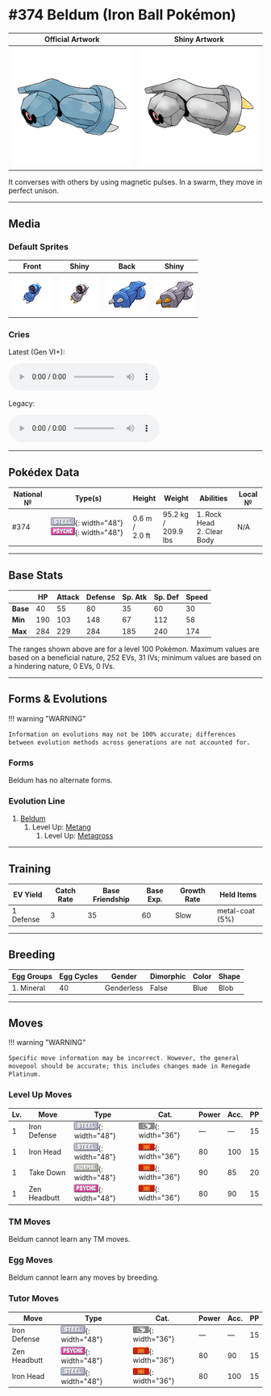 # #374 Beldum (Iron Ball Pokémon)

| Official Artwork | Shiny Artwork |
|------------------|---------------|
| ![Official Artwork](../assets/sprites/beldum/official.png "Beldum") | ![Shiny Artwork](../assets/sprites/beldum/official_shiny.png "Beldum") |

It converses with others by using magnetic pulses. In a swarm, they move in perfect unison.

---

## Media

### Default Sprites

| Front | Shiny | Back | Shiny |
|-------|-------|------|-------|
| ![Beldum](../assets/sprites/beldum/front.gif "Beldum") | ![Beldum](../assets/sprites/beldum/front_shiny.png "Beldum") | ![Beldum](../assets/sprites/beldum/back.png "Beldum") | ![Beldum](../assets/sprites/beldum/back_shiny.png "Beldum") |

### Cries

Latest (Gen VI+):

<audio controls>
<source src='../../assets/cries/beldum/latest.ogg' type='audio/ogg'>
  Your browser does not support the audio element.
</audio>

Legacy:

<audio controls>
<source src='../../assets/cries/beldum/legacy.ogg' type='audio/ogg'>
  Your browser does not support the audio element.
</audio>

---

## Pokédex Data

| National № | Type(s) | Height | Weight | Abilities | Local № |
|------------|---------|--------|--------|-----------|---------|
| #374 | ![steel](../assets/types/steel.png "Steel"){: width="48"} ![psychic](../assets/types/psychic.png "Psychic"){: width="48"} | 0.6 m /<br>2.0 ft | 95.2 kg /<br>209.9 lbs | 1. <span class="tooltip" title="Protects the Pokémon from recoil damage.">Rock Head</span><br>2. <span class="tooltip" title="Prevents the Pokémon’s stats from being lowered.">Clear Body</span> | N/A |

---

## Base Stats
|   | HP | Attack | Defense | Sp. Atk | Sp. Def | Speed |
|---|----|--------|---------|---------|---------|-------|
| **Base** | 40 | 55 | 80 | 35 | 60 | 30 |
| **Min** | 190 | 103 | 148 | 67 | 112 | 58 |
| **Max** | 284 | 229 | 284 | 185 | 240 | 174 |

The ranges shown above are for a level 100 Pokémon. Maximum values are based on a beneficial nature, 252 EVs, 31 IVs; minimum values are based on a hindering nature, 0 EVs, 0 IVs.

---

## Forms & Evolutions

!!! warning "WARNING"

    Information on evolutions may not be 100% accurate; differences between evolution methods across generations are not accounted for.

### Forms

Beldum has no alternate forms.

### Evolution Line

1. [Beldum](beldum.md/)
    1. Level Up: [Metang](metang.md/)
        1. Level Up: [Metagross](metagross.md/)





---

## Training

| EV Yield | Catch Rate | Base Friendship | Base Exp. | Growth Rate | Held Items |
|----------|------------|-----------------|-----------|-------------|------------|
| 1 Defense | 3 | 35 | 60 | Slow | metal-coat (5%) |

---

## Breeding

| Egg Groups | Egg Cycles | Gender | Dimorphic | Color | Shape |
|------------|------------|--------|-----------|-------|-------|
| 1. Mineral | 40 | Genderless | False | Blue | Blob |

---

## Moves

!!! warning "WARNING"

    Specific move information may be incorrect. However, the general movepool should be accurate; this includes changes made in Renegade Platinum.

### Level Up Moves

| Lv. | Move | Type | Cat. | Power | Acc. | PP |
| --- | --- | --- | --- | --- | --- | --- |
| 1 | <span class="tooltip" title="The user hardens its body’s surface like iron, sharply raising its Defense stat.">Iron Defense</span> | ![steel](../assets/types/steel.png "Steel"){: width="48"} | ![status](../assets/move_category/status.png "Status"){: width="36"} | — | — | 15 |
| 1 | <span class="tooltip" title="The foe slams the target with its steel-hard head. It may also make the target flinch.">Iron Head</span> | ![steel](../assets/types/steel.png "Steel"){: width="48"} | ![physical](../assets/move_category/physical.png "Physical"){: width="36"} | 80 | 100 | 15 |
| 1 | <span class="tooltip" title="A reckless, full-body charge attack for slamming into the foe. It also damages the user a little.">Take Down</span> | ![normal](../assets/types/normal.png "Normal"){: width="48"} | ![physical](../assets/move_category/physical.png "Physical"){: width="36"} | 90 | 85 | 20 |
| 1 | <span class="tooltip" title="The user focuses its willpower to its head and rams the foe. It may also make the target flinch.">Zen Headbutt</span> | ![psychic](../assets/types/psychic.png "Psychic"){: width="48"} | ![physical](../assets/move_category/physical.png "Physical"){: width="36"} | 80 | 90 | 15 |

### TM Moves

Beldum cannot learn any TM moves.
### Egg Moves

Beldum cannot learn any moves by breeding.
### Tutor Moves

| Move | Type | Cat. | Power | Acc. | PP |
| --- | --- | --- | --- | --- | --- |
| <span class="tooltip" title="The user hardens its body’s surface like iron, sharply raising its Defense stat.">Iron Defense</span> | ![steel](../assets/types/steel.png "Steel"){: width="48"} | ![status](../assets/move_category/status.png "Status"){: width="36"} | — | — | 15 |
| <span class="tooltip" title="The user focuses its willpower to its head and rams the foe. It may also make the target flinch.">Zen Headbutt</span> | ![psychic](../assets/types/psychic.png "Psychic"){: width="48"} | ![physical](../assets/move_category/physical.png "Physical"){: width="36"} | 80 | 90 | 15 |
| <span class="tooltip" title="The foe slams the target with its steel-hard head. It may also make the target flinch.">Iron Head</span> | ![steel](../assets/types/steel.png "Steel"){: width="48"} | ![physical](../assets/move_category/physical.png "Physical"){: width="36"} | 80 | 100 | 15 |

